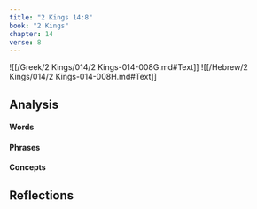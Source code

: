 ```yaml
---
title: "2 Kings 14:8"
book: "2 Kings"
chapter: 14
verse: 8
---
```

![[/Greek/2 Kings/014/2 Kings-014-008G.md#Text]]
![[/Hebrew/2 Kings/014/2 Kings-014-008H.md#Text]]

## Analysis

#### Words

#### Phrases

#### Concepts

## Reflections
